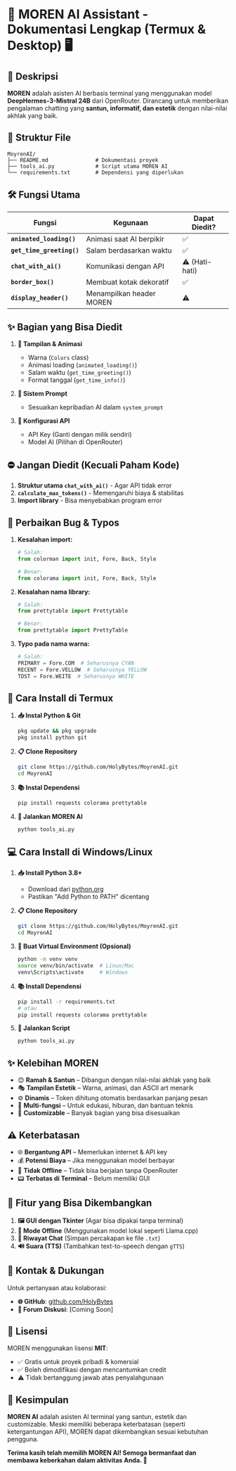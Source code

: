 # **📱 MOREN AI Assistant - Dokumentasi Lengkap (Termux & Desktop) 🖥️**

## **🌟 Deskripsi**
**MOREN** adalah asisten AI berbasis terminal yang menggunakan model **DeepHermes-3-Mistral 24B** dari OpenRouter. Dirancang untuk memberikan pengalaman chatting yang **santun, informatif, dan estetik** dengan nilai-nilai akhlak yang baik.

## **📂 Struktur File**
```
MoyrenAI/
├── README.md               # Dokumentasi proyek
├── tools_ai.py             # Script utama MOREN AI
└── requirements.txt        # Dependensi yang diperlukan
```

## **🛠️ Fungsi Utama**
| **Fungsi** | **Kegunaan** | **Dapat Diedit?** |
|------------|-------------|------------------|
| **`animated_loading()`** | Animasi saat AI berpikir | ✅ |
| **`get_time_greeting()`** | Salam berdasarkan waktu | ✅ |
| **`chat_with_ai()`** | Komunikasi dengan API | ⚠️ (Hati-hati) |
| **`border_box()`** | Membuat kotak dekoratif | ✅ |
| **`display_header()`** | Menampilkan header MOREN | ⚠️ |

## **✨ Bagian yang Bisa Diedit**
1. **🎨 Tampilan & Animasi**
   - Warna (`Colors` class)
   - Animasi loading (`animated_loading()`)
   - Salam waktu (`get_time_greeting()`)
   - Format tanggal (`get_time_info()`)

2. **💬 Sistem Prompt**
   - Sesuaikan kepribadian AI dalam `system_prompt`

3. **🔑 Konfigurasi API**
   - API Key (Ganti dengan milik sendiri)
   - Model AI (Pilihan di OpenRouter)

## **⛔ Jangan Diedit (Kecuali Paham Kode)**
1. **Struktur utama `chat_with_ai()`** - Agar API tidak error
2. **`calculate_max_tokens()`** - Memengaruhi biaya & stabilitas
3. **Import library** - Bisa menyebabkan program error

## **🐞 Perbaikan Bug & Typos**
1. **Kesalahan import:**
   ```python
   # Salah:
   from colorman import init, Fore, Back, Style
   
   # Benar:
   from colorama import init, Fore, Back, Style
   ```

2. **Kesalahan nama library:**
   ```python
   # Salah:
   from prettytable import Prettytable
   
   # Benar:
   from prettytable import PrettyTable
   ```

3. **Typo pada nama warna:**
   ```python
   # Salah:
   PRIMARY = Fore.COM  # Seharusnya CYAN
   RECENT = Fore.VELLOW  # Seharusnya YELLOW
   TDST = Fore.WEITE  # Seharusnya WHITE
   ```

## **📱 Cara Install di Termux**
1. **📥 Instal Python & Git**
   ```bash
   pkg update && pkg upgrade
   pkg install python git
   ```

2. **📋 Clone Repository**
   ```bash
   git clone https://github.com/HolyBytes/MoyrenAI.git
   cd MoyrenAI
   ```

3. **📚 Instal Dependensi**
   ```bash
   pip install requests colorama prettytable
   ```

4. **🚀 Jalankan MOREN AI**
   ```bash
   python tools_ai.py
   ```

## **💻 Cara Install di Windows/Linux**
1. **📥 Install Python 3.8+**
   - Download dari [python.org](https://www.python.org/downloads/)
   - Pastikan "Add Python to PATH" dicentang

2. **📋 Clone Repository**
   ```bash
   git clone https://github.com/HolyBytes/MoyrenAI.git
   cd MoyrenAI
   ```

3. **🧪 Buat Virtual Environment (Opsional)**
   ```bash
   python -m venv venv
   source venv/bin/activate  # Linux/Mac
   venv\Scripts\activate     # Windows
   ```

4. **📚 Install Dependensi**
   ```bash
   pip install -r requirements.txt
   # atau
   pip install requests colorama prettytable
   ```

5. **🚀 Jalankan Script**
   ```bash
   python tools_ai.py
   ```

## **✨ Kelebihan MOREN**
- 😊 **Ramah & Santun** – Dibangun dengan nilai-nilai akhlak yang baik
- 🎭 **Tampilan Estetik** – Warna, animasi, dan ASCII art menarik
- ⚙️ **Dinamis** – Token dihitung otomatis berdasarkan panjang pesan
- 🧠 **Multi-fungsi** – Untuk edukasi, hiburan, dan bantuan teknis
- 🔧 **Customizable** – Banyak bagian yang bisa disesuaikan

## **⚠️ Keterbatasan**
- 🌐 **Bergantung API** – Memerlukan internet & API key
- 💰 **Potensi Biaya** – Jika menggunakan model berbayar
- 🔌 **Tidak Offline** – Tidak bisa berjalan tanpa OpenRouter
- 📟 **Terbatas di Terminal** – Belum memiliki GUI

## **🚀 Fitur yang Bisa Dikembangkan**
1. **🖼️ GUI dengan Tkinter** (Agar bisa dipakai tanpa terminal)
2. **📴 Mode Offline** (Menggunakan model lokal seperti Llama.cpp)
3. **📝 Riwayat Chat** (Simpan percakapan ke file `.txt`)
4. **🔊 Suara (TTS)** (Tambahkan text-to-speech dengan `gTTS`)

## **📩 Kontak & Dukungan**
Untuk pertanyaan atau kolaborasi:
- **🌐 GitHub**: [github.com/HolyBytes](https://github.com/HolyBytes)
- **💬 Forum Diskusi**: [Coming Soon]

## **🔐 Lisensi**
MOREN menggunakan lisensi **MIT**:
- ✅ Gratis untuk proyek pribadi & komersial
- ✅ Boleh dimodifikasi dengan mencantumkan credit
- ⚠️ Tidak bertanggung jawab atas penyalahgunaan

## **🎯 Kesimpulan**
**MOREN AI** adalah asisten AI terminal yang santun, estetik dan customizable. Meski memiliki beberapa keterbatasan (seperti ketergantungan API), MOREN dapat dikembangkan sesuai kebutuhan pengguna.

**Terima kasih telah memilih MOREN AI! Semoga bermanfaat dan membawa keberkahan dalam aktivitas Anda. 🌷**
